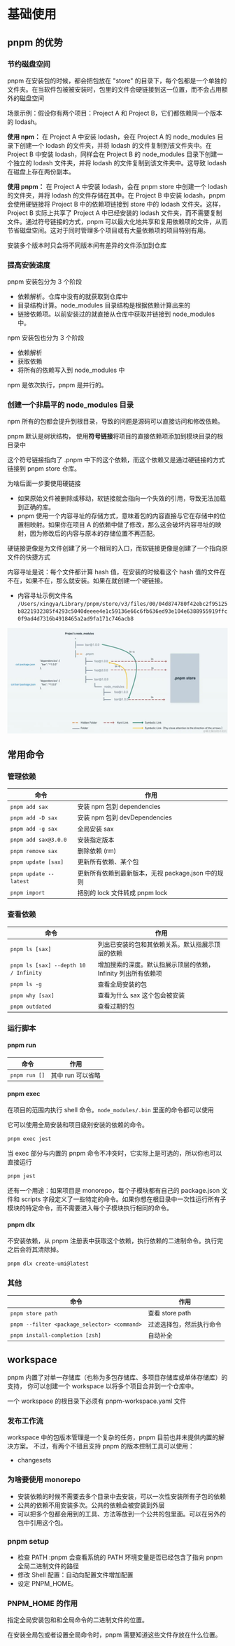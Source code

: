 # 基础使用

## pnpm 的优势

### 节约磁盘空间

pnpm 在安装包的时候，都会把包放在 "store" 的目录下，每个包都是一个单独的文件夹。在当软件包被被安装时，包里的文件会硬链接到这一位置，而不会占用额外的磁盘空间

场景示例：假设你有两个项目：Project A 和 Project B，它们都依赖同一个版本的 lodash。

**使用 npm：** 在 Project A 中安装 lodash，会在 Project A 的 node_modules 目录下创建一个 lodash 的文件夹，并将 lodash 的文件复制到该文件夹中。在 Project B 中安装 lodash，同样会在 Project B 的 node_modules 目录下创建一个独立的 lodash 文件夹，并将 lodash 的文件复制到该文件夹中。这导致 lodash 在磁盘上存在两份副本。

**使用 pnpm：** 在 Project A 中安装 lodash，会在 pnpm store 中创建一个 lodash 的文件夹，并将 lodash 的文件存储在其中。在 Project B 中安装 lodash，pnpm 会使用硬链接将 Project B 中的依赖项链接到 store 中的 lodash 文件夹。这样，Project B 实际上共享了 Project A 中已经安装的 lodash 文件夹，而不需要复制文件。通过符号链接的方式，pnpm 可以最大化地共享和复用依赖项的文件，从而节省磁盘空间。这对于同时管理多个项目或有大量依赖项的项目特别有用。

安装多个版本时只会将不同版本间有差异的文件添加到仓库

### 提高安装速度

pnpm 安装包分为 3 个阶段

- 依赖解析。仓库中没有的就获取到仓库中
- 目录结构计算。node_modules 目录结构是根据依赖计算出来的
- 链接依赖项。以前安装过的就直接从仓库中获取并链接到 node_modules 中。

npm 安装包也分为 3 个阶段

- 依赖解析
- 获取依赖
- 将所有的依赖写入到 node_modules 中

npm 是依次执行，pnpm 是并行的。

### 创建一个非扁平的 node_modules 目录

npm 所有的包都会提升到根目录，导致的问题是源码可以直接访问和修改依赖。

pnpm 默认是树状结构， 使用**符号链接**将项目的直接依赖项添加到模块目录的根目录中

这个符号链接指向了 .pnpm 中下的这个依赖，而这个依赖又是通过硬链接的方式链接到 pnpm store 仓库。

为啥后面一步要使用硬链接

- 如果原始文件被删除或移动，软链接就会指向一个失效的引用，导致无法加载到正确的库。
- pnpm 使用一个内容寻址的存储方式，意味着包的内容直接与它在存储中的位置相映射。如果你在项目 A 的依赖中做了修改，那么这会破坏内容寻址的映射，因为修改后的内容与原本的存储位置不再匹配。

硬链接更像是为文件创建了另一个相同的入口，而软链接更像是创建了一个指向原文件的快捷方式

内容寻址是说：每个文件都计算 hash 值，在安装的时候看这个 hash 值的文件在不在，如果不在，那么就安装。如果在就创建一个硬链接。

- 内容寻址示例文件名 `/Users/xingya/Library/pnpm/store/v3/files/00/04d874780f42ebc2f95125b8221932385f4293c5040deeee4e1c59136e66c6fb636ed93e104e6388955919ffc0f9ad4d7316b4918465a2ad9fa171c746acb8`

![pnpm node_modules](./pnpm-node_modules.png)

## 常用命令

### 管理依赖

| 命令                   | 作用                                               |
| ---------------------- | -------------------------------------------------- |
| `pnpm add sax`         | 安装 npm 包到 dependencies                         |
| `pnpm add -D sax`      | 安装 npm 包到 devDependencies                      |
| `pnpm add -g sax`      | 全局安装 sax                                       |
| `pnpm add sax@3.0.0`   | 安装指定版本                                       |
| `pnpm remove sax`      | 删除依赖 (rm)                                      |
| `pnpm update [sax]`    | 更新所有依赖、某个包                               |
| `pnpm update --latest` | 更新所有依赖到最新版本，无视 package.json 中的规则 |
| `pnpm import`          | 把别的 lock 文件转成 pnpm lock                     |

### 查看依赖

| 命令                                  | 作用                                                          |
| ------------------------------------- | ------------------------------------------------------------- |
| `pnpm ls [sax]`                       | 列出已安装的包和其依赖关系。默认指展示顶层的依赖              |
| `pnpm ls [sax] --depth 10 / Infinity` | 增加搜索的深度。默认指展示顶层的依赖，Infinity 列出所有依赖项 |
| `pnpm ls -g`                          | 查看全局安装的包                                              |
| `pnpm why [sax]`                      | 查看为什么 sax 这个包会被安装                                 |
| `pnpm outdated`                       | 查看过期的包                                                  |

### 运行脚本

#### pnpm run

| 命令          | 作用              |
| ------------- | ----------------- |
| `pnpm run []` | 其中 run 可以省略 |

#### pnpm exec

在项目的范围内执行 shell 命令。`node_modules/.bin` 里面的命令都可以使用

它可以使用全局安装和项目级别安装的依赖的命令。

```bash
pnpm exec jest
```

当 exec 部分与内置的 pnpm 命令不冲突时，它实际上是可选的，所以你也可以直接运行

```bash
pnpm jest
```

还有一个用途：如果项目是 monorepo，每个子模块都有自己的 package.json 文件和 scripts 字段定义了一些特定的命令。如果你想在根目录中一次性运行所有子模块的特定命令，而不需要进入每个子模块执行相同的命令。

#### pnpm dlx

不安装依赖，从 pnpm 注册表中获取这个依赖，执行依赖的二进制命令。执行完之后会将其清除掉。

```bash
pnpm dlx create-umi@latest
```

### 其他

| 命令                                         | 作用                     |
| -------------------------------------------- | ------------------------ |
| `pnpm store path`                            | 查看 store path          |
| `pnpm --filter <package_selector> <command>` | 过滤选择包，然后执行命令 |
| `pnpm install-completion [zsh]`              | 自动补全                 |

## workspace

pnpm 内置了对单一存储库（也称为多包存储库、多项目存储库或单体存储库）的支持， 你可以创建一个 workspace 以将多个项目合并到一个仓库中。

一个 workspace 的根目录下必须有 pnpm-workspace.yaml 文件

### 发布工作流

workspace 中的包版本管理是一个复杂的任务，pnpm 目前也并未提供内置的解决方案。 不过，有两个不错且支持 pnpm 的版本控制工具可以使用：

- changesets

### 为啥要使用 monorepo

- 安装依赖的时候不需要去多个目录中去安装，可以一次性安装所有子包的依赖
- 公共的依赖不用安装多次。公共的依赖会被安装到外层
- 可以把多个包都会用到的工具、方法等放到一个公共的包里面。可以在另外的包中引用这个包。

### pnpm setup

- 检查 PATH :pnpm 会查看系统的 PATH 环境变量是否已经包含了指向 pnpm 全局二进制文件的路径
- 修改 Shell 配置：自动向配置文件增加配置
- 设定 PNPM_HOME。

### PNPM_HOME 的作用

指定全局安装包和和全局命令的二进制文件的位置。

在安装全局包或者设置全局命令时，pnpm 需要知道这些文件存放在什么位置。
